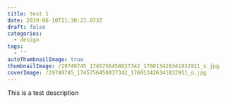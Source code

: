 ```yaml
---
title: test 1
date: 2019-06-10T11:30:21.873Z
draft: false
categories:
  - design
tags:
  - ''
autoThumbnailImage: true
thumbnailImage: /29749745_1745756458837342_176013426341832911_o.jpg
coverImage: /29749745_1745756458837342_176013426341832911_o.jpg
---
```

This is a test description
